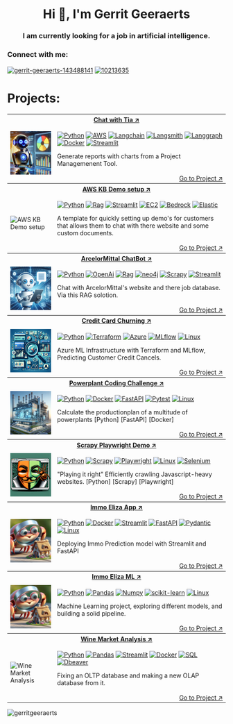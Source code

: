 <h1 align="center">Hi 👋, I'm Gerrit Geeraerts</h1>
<h3 align="center">I am currently looking for a job in artificial intelligence.</h3>

<h3 align="left">Connect with me:</h3>
<p align="left">
<a href="https://linkedin.com/in/gerrit-geeraerts-143488141" target="blank"><img align="center" src="https://raw.githubusercontent.com/rahuldkjain/github-profile-readme-generator/master/src/images/icons/Social/linked-in-alt.svg" alt="gerrit-geeraerts-143488141" height="30" width="40" /></a>
<a href="https://stackoverflow.com/users/10213635" target="blank"><img align="center" src="https://raw.githubusercontent.com/rahuldkjain/github-profile-readme-generator/master/src/images/icons/Social/stack-overflow.svg" alt="10213635" height="30" width="40" /></a>
</p>
<h1>Projects:</h1>
<table>
<tr style="margin-top:10px;">
    <th colspan="2" style="text-align: center;">
      <a href="https://github.com/GerritGeeraerts/chat-with-tia" target="_blank">Chat with Tia ↗</a>
    </th>
  </tr>
  <tr>
    <td>
      <img src="chat-with-tia.png" alt="Chat with Tia" width="100" height="100">
    </td>
    <td>
<p dir="auto"><a target="_blank" rel="noopener noreferrer nofollow" href="https://camo.githubusercontent.com/0d0779a129f1dcf6c31613b701fe0646fd4e4d2ed2a7cbd61b27fd5514baa938/68747470733a2f2f696d672e736869656c64732e696f2f62616467652f707974686f6e2d3336373041303f7374796c653d666f722d7468652d6261646765266c6f676f3d707974686f6e266c6f676f436f6c6f723d666664643534"><img src="https://camo.githubusercontent.com/0d0779a129f1dcf6c31613b701fe0646fd4e4d2ed2a7cbd61b27fd5514baa938/68747470733a2f2f696d672e736869656c64732e696f2f62616467652f707974686f6e2d3336373041303f7374796c653d666f722d7468652d6261646765266c6f676f3d707974686f6e266c6f676f436f6c6f723d666664643534" alt="Python" data-canonical-src="https://img.shields.io/badge/python-3670A0?style=for-the-badge&amp;logo=python&amp;logoColor=ffdd54" style="max-width: 100%;"></a>
<a target="_blank" rel="noopener noreferrer nofollow" href="https://camo.githubusercontent.com/cf8adf881bd1ea6e754e49b18431f4739ec1d88c225bd029c3148e17ead842e6/68747470733a2f2f696d672e736869656c64732e696f2f62616467652f6177732d4646393930303f7374796c653d666f722d7468652d6261646765266c6f676f3d616d617a6f6e2d617773266c6f676f436f6c6f723d7768697465"><img src="https://camo.githubusercontent.com/cf8adf881bd1ea6e754e49b18431f4739ec1d88c225bd029c3148e17ead842e6/68747470733a2f2f696d672e736869656c64732e696f2f62616467652f6177732d4646393930303f7374796c653d666f722d7468652d6261646765266c6f676f3d616d617a6f6e2d617773266c6f676f436f6c6f723d7768697465" alt="AWS" data-canonical-src="https://img.shields.io/badge/aws-FF9900?style=for-the-badge&amp;logo=amazon-aws&amp;logoColor=white" style="max-width: 100%;"></a>
<a target="_blank" rel="noopener noreferrer nofollow" href="https://camo.githubusercontent.com/677259816f12ed9af7d8c2427977ff38747c344fd3519b6a8268b9d54d2e5b55/68747470733a2f2f696d672e736869656c64732e696f2f62616467652f6c616e67636861696e2d3144334433433f7374796c653d666f722d7468652d6261646765266c6f676f3d6c616e67636861696e266c6f676f436f6c6f723d7768697465"><img src="https://camo.githubusercontent.com/677259816f12ed9af7d8c2427977ff38747c344fd3519b6a8268b9d54d2e5b55/68747470733a2f2f696d672e736869656c64732e696f2f62616467652f6c616e67636861696e2d3144334433433f7374796c653d666f722d7468652d6261646765266c6f676f3d6c616e67636861696e266c6f676f436f6c6f723d7768697465" alt="Langchain" data-canonical-src="https://img.shields.io/badge/langchain-1D3D3C?style=for-the-badge&amp;logo=langchain&amp;logoColor=white" style="max-width: 100%;"></a>
<a target="_blank" rel="noopener noreferrer nofollow" href="https://camo.githubusercontent.com/31a10e0fb34b53892c627952b660e3acccfbe143f1aafe1d19e30666cb89e4e4/68747470733a2f2f696d672e736869656c64732e696f2f62616467652f6c616e67736d6974682d3144334433433f7374796c653d666f722d7468652d6261646765266c6f676f3d6c616e67736d697468266c6f676f436f6c6f723d7768697465"><img src="https://camo.githubusercontent.com/31a10e0fb34b53892c627952b660e3acccfbe143f1aafe1d19e30666cb89e4e4/68747470733a2f2f696d672e736869656c64732e696f2f62616467652f6c616e67736d6974682d3144334433433f7374796c653d666f722d7468652d6261646765266c6f676f3d6c616e67736d697468266c6f676f436f6c6f723d7768697465" alt="Langsmith" data-canonical-src="https://img.shields.io/badge/langsmith-1D3D3C?style=for-the-badge&amp;logo=langsmith&amp;logoColor=white" style="max-width: 100%;"></a>
<a target="_blank" rel="noopener noreferrer nofollow" href="https://camo.githubusercontent.com/b0565da8cb62ee34e6427d60ef3db20d82df7afe4d13381a197ef5d6335141af/68747470733a2f2f696d672e736869656c64732e696f2f62616467652f6c616e6767726170682d3144334433433f7374796c653d666f722d7468652d6261646765266c6f676f3d6c616e676772617068266c6f676f436f6c6f723d7768697465"><img src="https://camo.githubusercontent.com/b0565da8cb62ee34e6427d60ef3db20d82df7afe4d13381a197ef5d6335141af/68747470733a2f2f696d672e736869656c64732e696f2f62616467652f6c616e6767726170682d3144334433433f7374796c653d666f722d7468652d6261646765266c6f676f3d6c616e676772617068266c6f676f436f6c6f723d7768697465" alt="Langgraph" data-canonical-src="https://img.shields.io/badge/langgraph-1D3D3C?style=for-the-badge&amp;logo=langgraph&amp;logoColor=white" style="max-width: 100%;"></a>
<a target="_blank" rel="noopener noreferrer nofollow" href="https://camo.githubusercontent.com/20888a1d0de1da582c2c667fc41be25ffb8eaa2f5e3d75562c81b12f681b99d6/68747470733a2f2f696d672e736869656c64732e696f2f62616467652f646f636b65722d3234393645443f7374796c653d666f722d7468652d6261646765266c6f676f3d646f636b6572266c6f676f436f6c6f723d7768697465"><img src="https://camo.githubusercontent.com/20888a1d0de1da582c2c667fc41be25ffb8eaa2f5e3d75562c81b12f681b99d6/68747470733a2f2f696d672e736869656c64732e696f2f62616467652f646f636b65722d3234393645443f7374796c653d666f722d7468652d6261646765266c6f676f3d646f636b6572266c6f676f436f6c6f723d7768697465" alt="Docker" data-canonical-src="https://img.shields.io/badge/docker-2496ED?style=for-the-badge&amp;logo=docker&amp;logoColor=white" style="max-width: 100%;"></a>
<a target="_blank" rel="noopener noreferrer nofollow" href="https://camo.githubusercontent.com/73cb5876bfcd038c317fd47aabe277d80109f6ef00e1b1c18ea1d801e3153350/68747470733a2f2f696d672e736869656c64732e696f2f62616467652f73747265616d6c69742d4646344234423f7374796c653d666f722d7468652d6261646765266c6f676f3d73747265616d6c6974266c6f676f436f6c6f723d7768697465"><img src="https://camo.githubusercontent.com/73cb5876bfcd038c317fd47aabe277d80109f6ef00e1b1c18ea1d801e3153350/68747470733a2f2f696d672e736869656c64732e696f2f62616467652f73747265616d6c69742d4646344234423f7374796c653d666f722d7468652d6261646765266c6f676f3d73747265616d6c6974266c6f676f436f6c6f723d7768697465" alt="Streamlit" data-canonical-src="https://img.shields.io/badge/streamlit-FF4B4B?style=for-the-badge&amp;logo=streamlit&amp;logoColor=white" style="max-width: 100%;"></a></p>
      Generate reports with charts from a Project Managemenent Tool.
      <br><br>
      <a href="https://github.com/GerritGeeraerts/arcelormittal-chatbot" target="_blank" style="float: right;">Go to Project ↗</a>
    </td>
  </tr>
<tr style="margin-top:10px;">
    <th colspan="2" style="text-align: center;">
      <a href="https://github.com/GerritGeeraerts/aws-kb-demo" target="_blank">AWS KB Demo setup ↗</a>
    </th>
  </tr>
  <tr>
    <td>
      <img src="rag-with-docs-n-website.png" alt="AWS KB Demo setup" width="100" height="100">
    </td>
    <td>
<p dir="auto"><a target="_blank" rel="noopener noreferrer nofollow" href="https://camo.githubusercontent.com/0d0779a129f1dcf6c31613b701fe0646fd4e4d2ed2a7cbd61b27fd5514baa938/68747470733a2f2f696d672e736869656c64732e696f2f62616467652f707974686f6e2d3336373041303f7374796c653d666f722d7468652d6261646765266c6f676f3d707974686f6e266c6f676f436f6c6f723d666664643534"><img src="https://camo.githubusercontent.com/0d0779a129f1dcf6c31613b701fe0646fd4e4d2ed2a7cbd61b27fd5514baa938/68747470733a2f2f696d672e736869656c64732e696f2f62616467652f707974686f6e2d3336373041303f7374796c653d666f722d7468652d6261646765266c6f676f3d707974686f6e266c6f676f436f6c6f723d666664643534" alt="Python" data-canonical-src="https://img.shields.io/badge/python-3670A0?style=for-the-badge&amp;logo=python&amp;logoColor=ffdd54" style="max-width: 100%;"></a>
<a target="_blank" rel="noopener noreferrer nofollow" href="https://camo.githubusercontent.com/376434b3181dd43ba10b4717dfc546fde314ed446496679ac6b6c24e52e34765/68747470733a2f2f696d672e736869656c64732e696f2f62616467652f5261672d4646344234423f7374796c653d666f722d7468652d6261646765266c6f676f3d726167266c6f676f436f6c6f723d7768697465"><img src="https://camo.githubusercontent.com/376434b3181dd43ba10b4717dfc546fde314ed446496679ac6b6c24e52e34765/68747470733a2f2f696d672e736869656c64732e696f2f62616467652f5261672d4646344234423f7374796c653d666f722d7468652d6261646765266c6f676f3d726167266c6f676f436f6c6f723d7768697465" alt="Rag" data-canonical-src="https://img.shields.io/badge/Rag-FF4B4B?style=for-the-badge&amp;logo=rag&amp;logoColor=white" style="max-width: 100%;"></a>
<a target="_blank" rel="noopener noreferrer nofollow" href="https://camo.githubusercontent.com/82e69e7eb43ded5a47ed77a2470b8affd46d0553ac0bf922feefffad8e61d52a/68747470733a2f2f696d672e736869656c64732e696f2f62616467652f53747265616d6c69742d4646344234423f7374796c653d666f722d7468652d6261646765266c6f676f3d73747265616d6c6974266c6f676f436f6c6f723d7768697465"><img src="https://camo.githubusercontent.com/82e69e7eb43ded5a47ed77a2470b8affd46d0553ac0bf922feefffad8e61d52a/68747470733a2f2f696d672e736869656c64732e696f2f62616467652f53747265616d6c69742d4646344234423f7374796c653d666f722d7468652d6261646765266c6f676f3d73747265616d6c6974266c6f676f436f6c6f723d7768697465" alt="Streamlit" data-canonical-src="https://img.shields.io/badge/Streamlit-FF4B4B?style=for-the-badge&amp;logo=streamlit&amp;logoColor=white" style="max-width: 100%;"></a>
<a target="_blank" rel="noopener noreferrer nofollow" href="https://camo.githubusercontent.com/6315ce5f5ee800ed4b73c096c979307626c3fb0685f7551402c95c2d09472581/68747470733a2f2f696d672e736869656c64732e696f2f62616467652f4543322d4646393930303f7374796c653d666f722d7468652d6261646765266c6f676f3d617773266c6f676f436f6c6f723d7768697465"><img src="https://camo.githubusercontent.com/6315ce5f5ee800ed4b73c096c979307626c3fb0685f7551402c95c2d09472581/68747470733a2f2f696d672e736869656c64732e696f2f62616467652f4543322d4646393930303f7374796c653d666f722d7468652d6261646765266c6f676f3d617773266c6f676f436f6c6f723d7768697465" alt="EC2" data-canonical-src="https://img.shields.io/badge/EC2-FF9900?style=for-the-badge&amp;logo=aws&amp;logoColor=white" style="max-width: 100%;"></a>
<a target="_blank" rel="noopener noreferrer nofollow" href="https://camo.githubusercontent.com/01105f5a150caf67f92fe6d2bd98b736cdd70a247d8b632836ce7ae21084be95/68747470733a2f2f696d672e736869656c64732e696f2f62616467652f426564726f636b2d4646393930303f7374796c653d666f722d7468652d6261646765266c6f676f3d616d617a6f6e2d617773266c6f676f436f6c6f723d7768697465"><img src="https://camo.githubusercontent.com/01105f5a150caf67f92fe6d2bd98b736cdd70a247d8b632836ce7ae21084be95/68747470733a2f2f696d672e736869656c64732e696f2f62616467652f426564726f636b2d4646393930303f7374796c653d666f722d7468652d6261646765266c6f676f3d616d617a6f6e2d617773266c6f676f436f6c6f723d7768697465" alt="Bedrock" data-canonical-src="https://img.shields.io/badge/Bedrock-FF9900?style=for-the-badge&amp;logo=amazon-aws&amp;logoColor=white" style="max-width: 100%;"></a>
<a target="_blank" rel="noopener noreferrer nofollow" href="https://camo.githubusercontent.com/2eeed11b47db6ff26747467f6c025a367cb19db2dbc88465f980b085da407572/68747470733a2f2f696d672e736869656c64732e696f2f62616467652f456c61737469637365617263682d3030353537313f7374796c653d666f722d7468652d6261646765266c6f676f3d656c6173746963736561726368266c6f676f436f6c6f723d7768697465"><img src="https://camo.githubusercontent.com/2eeed11b47db6ff26747467f6c025a367cb19db2dbc88465f980b085da407572/68747470733a2f2f696d672e736869656c64732e696f2f62616467652f456c61737469637365617263682d3030353537313f7374796c653d666f722d7468652d6261646765266c6f676f3d656c6173746963736561726368266c6f676f436f6c6f723d7768697465" alt="Elastic" data-canonical-src="https://img.shields.io/badge/Elasticsearch-005571?style=for-the-badge&amp;logo=elasticsearch&amp;logoColor=white" style="max-width: 100%;"></a></p>
      A template for quickly setting up demo's for customers that allows them to chat with there website and some custom documents.
      <br><br>
      <a href="https://github.com/GerritGeeraerts/arcelormittal-chatbot" target="_blank" style="float: right;">Go to Project ↗</a>
    </td>
  </tr>
<tr style="margin-top:10px;">
    <th colspan="2" style="text-align: center;">
      <a href="https://github.com/GerritGeeraerts/arcelormittal-chatbot" target="_blank">ArcelorMittal ChatBot ↗</a>
    </th>
  </tr>
  <tr>
    <td>
      <img src="https://github.com/GerritGeeraerts/arcelormittal-chatbot/raw/main/assets/chat-bot.png" alt="ArcelorMittal ChatBot" width="100" height="100">
    </td>
    <td>
<p dir="auto"><a target="_blank" rel="noopener noreferrer nofollow" href="https://camo.githubusercontent.com/0d0779a129f1dcf6c31613b701fe0646fd4e4d2ed2a7cbd61b27fd5514baa938/68747470733a2f2f696d672e736869656c64732e696f2f62616467652f707974686f6e2d3336373041303f7374796c653d666f722d7468652d6261646765266c6f676f3d707974686f6e266c6f676f436f6c6f723d666664643534"><img src="https://camo.githubusercontent.com/0d0779a129f1dcf6c31613b701fe0646fd4e4d2ed2a7cbd61b27fd5514baa938/68747470733a2f2f696d672e736869656c64732e696f2f62616467652f707974686f6e2d3336373041303f7374796c653d666f722d7468652d6261646765266c6f676f3d707974686f6e266c6f676f436f6c6f723d666664643534" alt="Python" data-canonical-src="https://img.shields.io/badge/python-3670A0?style=for-the-badge&amp;logo=python&amp;logoColor=ffdd54" style="max-width: 100%;"></a>
<a target="_blank" rel="noopener noreferrer nofollow" href="https://camo.githubusercontent.com/6cd9f4c59d54232d5bdac8002bb1bc690289e02b283f8b9272955e993097bf75/68747470733a2f2f696d672e736869656c64732e696f2f62616467652f4f70656e41492d3030464630303f7374796c653d666f722d7468652d6261646765266c6f676f3d6f70656e6169266c6f676f436f6c6f723d7768697465"><img src="https://camo.githubusercontent.com/6cd9f4c59d54232d5bdac8002bb1bc690289e02b283f8b9272955e993097bf75/68747470733a2f2f696d672e736869656c64732e696f2f62616467652f4f70656e41492d3030464630303f7374796c653d666f722d7468652d6261646765266c6f676f3d6f70656e6169266c6f676f436f6c6f723d7768697465" alt="OpenAi" data-canonical-src="https://img.shields.io/badge/OpenAI-00FF00?style=for-the-badge&amp;logo=openai&amp;logoColor=white" style="max-width: 100%;"></a>
<a target="_blank" rel="noopener noreferrer nofollow" href="https://camo.githubusercontent.com/376434b3181dd43ba10b4717dfc546fde314ed446496679ac6b6c24e52e34765/68747470733a2f2f696d672e736869656c64732e696f2f62616467652f5261672d4646344234423f7374796c653d666f722d7468652d6261646765266c6f676f3d726167266c6f676f436f6c6f723d7768697465"><img src="https://camo.githubusercontent.com/376434b3181dd43ba10b4717dfc546fde314ed446496679ac6b6c24e52e34765/68747470733a2f2f696d672e736869656c64732e696f2f62616467652f5261672d4646344234423f7374796c653d666f722d7468652d6261646765266c6f676f3d726167266c6f676f436f6c6f723d7768697465" alt="Rag" data-canonical-src="https://img.shields.io/badge/Rag-FF4B4B?style=for-the-badge&amp;logo=rag&amp;logoColor=white" style="max-width: 100%;"></a>
<a target="_blank" rel="noopener noreferrer nofollow" href="https://camo.githubusercontent.com/7119b5ba37780d17a3e3d26522a1b599fb6be31a0794a0f4118cec9799b3f138/68747470733a2f2f696d672e736869656c64732e696f2f62616467652f6e656f346a2d3030384343313f7374796c653d666f722d7468652d6261646765266c6f676f3d6e656f346a266c6f676f436f6c6f723d7768697465"><img src="https://camo.githubusercontent.com/7119b5ba37780d17a3e3d26522a1b599fb6be31a0794a0f4118cec9799b3f138/68747470733a2f2f696d672e736869656c64732e696f2f62616467652f6e656f346a2d3030384343313f7374796c653d666f722d7468652d6261646765266c6f676f3d6e656f346a266c6f676f436f6c6f723d7768697465" alt="neo4j" data-canonical-src="https://img.shields.io/badge/neo4j-008CC1?style=for-the-badge&amp;logo=neo4j&amp;logoColor=white" style="max-width: 100%;"></a>
<a target="_blank" rel="noopener noreferrer nofollow" href="https://camo.githubusercontent.com/db80510d9443b349702fb0c1b3254e066e9e059988d249e44b891df7a0aa674e/68747470733a2f2f696d672e736869656c64732e696f2f62616467652f5363726170792d3030303030303f7374796c653d666f722d7468652d6261646765266c6f676f3d736372617079266c6f676f436f6c6f723d7768697465"><img src="https://camo.githubusercontent.com/db80510d9443b349702fb0c1b3254e066e9e059988d249e44b891df7a0aa674e/68747470733a2f2f696d672e736869656c64732e696f2f62616467652f5363726170792d3030303030303f7374796c653d666f722d7468652d6261646765266c6f676f3d736372617079266c6f676f436f6c6f723d7768697465" alt="Scrapy" data-canonical-src="https://img.shields.io/badge/Scrapy-000000?style=for-the-badge&amp;logo=scrapy&amp;logoColor=white" style="max-width: 100%;"></a>
<a target="_blank" rel="noopener noreferrer nofollow" href="https://camo.githubusercontent.com/82e69e7eb43ded5a47ed77a2470b8affd46d0553ac0bf922feefffad8e61d52a/68747470733a2f2f696d672e736869656c64732e696f2f62616467652f53747265616d6c69742d4646344234423f7374796c653d666f722d7468652d6261646765266c6f676f3d73747265616d6c6974266c6f676f436f6c6f723d7768697465"><img src="https://camo.githubusercontent.com/82e69e7eb43ded5a47ed77a2470b8affd46d0553ac0bf922feefffad8e61d52a/68747470733a2f2f696d672e736869656c64732e696f2f62616467652f53747265616d6c69742d4646344234423f7374796c653d666f722d7468652d6261646765266c6f676f3d73747265616d6c6974266c6f676f436f6c6f723d7768697465" alt="Streamlit" data-canonical-src="https://img.shields.io/badge/Streamlit-FF4B4B?style=for-the-badge&amp;logo=streamlit&amp;logoColor=white" style="max-width: 100%;"></a></p>
      Chat with ArcelorMittal's website and there job database. Via this RAG solotion.
      <br><br>
      <a href="https://github.com/GerritGeeraerts/arcelormittal-chatbot" target="_blank" style="float: right;">Go to Project ↗</a>
    </td>
  </tr>
<tr style="margin-top:10px;">
    <th colspan="2" style="text-align: center;">
      <a href="https://github.com/GerritGeeraerts/churning" target="_blank">Credit Card Churning ↗</a>
    </th>
  </tr>
  <tr>
    <td>
      <img src="https://github.com/GerritGeeraerts/churning/raw/main/assets/churning-data.png" alt="Credit Card Churning" width="100" height="100">
    </td>
    <td>
<p dir="auto"><a target="_blank" rel="noopener noreferrer nofollow" href="https://camo.githubusercontent.com/0d0779a129f1dcf6c31613b701fe0646fd4e4d2ed2a7cbd61b27fd5514baa938/68747470733a2f2f696d672e736869656c64732e696f2f62616467652f707974686f6e2d3336373041303f7374796c653d666f722d7468652d6261646765266c6f676f3d707974686f6e266c6f676f436f6c6f723d666664643534"><img src="https://camo.githubusercontent.com/0d0779a129f1dcf6c31613b701fe0646fd4e4d2ed2a7cbd61b27fd5514baa938/68747470733a2f2f696d672e736869656c64732e696f2f62616467652f707974686f6e2d3336373041303f7374796c653d666f722d7468652d6261646765266c6f676f3d707974686f6e266c6f676f436f6c6f723d666664643534" alt="Python" data-canonical-src="https://img.shields.io/badge/python-3670A0?style=for-the-badge&amp;logo=python&amp;logoColor=ffdd54" style="max-width: 100%;"></a>
<a target="_blank" rel="noopener noreferrer nofollow" href="https://camo.githubusercontent.com/1dacd0a5b3f893feb8893522e19531cb31d3c9ee53ef380ef6a8bd5d9a1633df/68747470733a2f2f696d672e736869656c64732e696f2f62616467652f7465727261666f726d2d3632334345343f7374796c653d666f722d7468652d6261646765266c6f676f3d7465727261666f726d266c6f676f436f6c6f723d7768697465"><img src="https://camo.githubusercontent.com/1dacd0a5b3f893feb8893522e19531cb31d3c9ee53ef380ef6a8bd5d9a1633df/68747470733a2f2f696d672e736869656c64732e696f2f62616467652f7465727261666f726d2d3632334345343f7374796c653d666f722d7468652d6261646765266c6f676f3d7465727261666f726d266c6f676f436f6c6f723d7768697465" alt="Terraform" data-canonical-src="https://img.shields.io/badge/terraform-623CE4?style=for-the-badge&amp;logo=terraform&amp;logoColor=white" style="max-width: 100%;"></a>
<a target="_blank" rel="noopener noreferrer nofollow" href="https://camo.githubusercontent.com/498f8d67966116fc6713d06e113850b137199009ba5e0b2ea9d0e214582fcdc6/68747470733a2f2f696d672e736869656c64732e696f2f62616467652f617a7572652d3030383944363f7374796c653d666f722d7468652d6261646765266c6f676f3d6d6963726f736f66742d617a757265266c6f676f436f6c6f723d7768697465"><img src="https://camo.githubusercontent.com/498f8d67966116fc6713d06e113850b137199009ba5e0b2ea9d0e214582fcdc6/68747470733a2f2f696d672e736869656c64732e696f2f62616467652f617a7572652d3030383944363f7374796c653d666f722d7468652d6261646765266c6f676f3d6d6963726f736f66742d617a757265266c6f676f436f6c6f723d7768697465" alt="Azure" data-canonical-src="https://img.shields.io/badge/azure-0089D6?style=for-the-badge&amp;logo=microsoft-azure&amp;logoColor=white" style="max-width: 100%;"></a>
<a target="_blank" rel="noopener noreferrer nofollow" href="https://camo.githubusercontent.com/abee28eae5d87edfe2edbb34bd88671780c040864c9c11b09902f794dd11f602/68747470733a2f2f696d672e736869656c64732e696f2f62616467652f4d4c666c6f772d3030373742353f7374796c653d666f722d7468652d6261646765266c6f676f3d6d6c666c6f77266c6f676f436f6c6f723d7768697465"><img src="https://camo.githubusercontent.com/abee28eae5d87edfe2edbb34bd88671780c040864c9c11b09902f794dd11f602/68747470733a2f2f696d672e736869656c64732e696f2f62616467652f4d4c666c6f772d3030373742353f7374796c653d666f722d7468652d6261646765266c6f676f3d6d6c666c6f77266c6f676f436f6c6f723d7768697465" alt="MLflow" data-canonical-src="https://img.shields.io/badge/MLflow-0077B5?style=for-the-badge&amp;logo=mlflow&amp;logoColor=white" style="max-width: 100%;"></a>
<a target="_blank" rel="noopener noreferrer nofollow" href="https://camo.githubusercontent.com/b9326effec4bc941d648d79b2e24ed7c708122671d2540c3277596dc52d640f2/68747470733a2f2f696d672e736869656c64732e696f2f62616467652f4c696e75782d4643433632343f7374796c653d666f722d7468652d6261646765266c6f676f3d6c696e7578266c6f676f436f6c6f723d626c61636b"><img src="https://camo.githubusercontent.com/b9326effec4bc941d648d79b2e24ed7c708122671d2540c3277596dc52d640f2/68747470733a2f2f696d672e736869656c64732e696f2f62616467652f4c696e75782d4643433632343f7374796c653d666f722d7468652d6261646765266c6f676f3d6c696e7578266c6f676f436f6c6f723d626c61636b" alt="Linux" data-canonical-src="https://img.shields.io/badge/Linux-FCC624?style=for-the-badge&amp;logo=linux&amp;logoColor=black" style="max-width: 100%;"></a></p>
      Azure ML Infrastructure with Terraform and MLflow, Predicting Customer Credit Cancels.
      <br><br>
      <a href="https://github.com/GerritGeeraerts/churning" target="_blank" style="float: right;">Go to Project ↗</a>
    </td>
  </tr>
  <tr style="border: none;">
    <th colspan="2" style="text-align: center;">
      <a href="https://github.com/GerritGeeraerts/powerplant-coding-challenge" target="_blank">Powerplant Coding Challenge ↗</a>
    </th>
  </tr>
  <tr>
    <td>
      <img src="https://github.com/GerritGeeraerts/powerplant-coding-challenge/raw/master/assets/fast_api_power_plant.jpeg" alt="Fast Api Powerplant" width="100" height="100">
    </td>
    <td>
<p dir="auto"><a target="_blank" rel="noopener noreferrer nofollow" href="https://camo.githubusercontent.com/0d0779a129f1dcf6c31613b701fe0646fd4e4d2ed2a7cbd61b27fd5514baa938/68747470733a2f2f696d672e736869656c64732e696f2f62616467652f707974686f6e2d3336373041303f7374796c653d666f722d7468652d6261646765266c6f676f3d707974686f6e266c6f676f436f6c6f723d666664643534"><img src="https://camo.githubusercontent.com/0d0779a129f1dcf6c31613b701fe0646fd4e4d2ed2a7cbd61b27fd5514baa938/68747470733a2f2f696d672e736869656c64732e696f2f62616467652f707974686f6e2d3336373041303f7374796c653d666f722d7468652d6261646765266c6f676f3d707974686f6e266c6f676f436f6c6f723d666664643534" alt="Python" data-canonical-src="https://img.shields.io/badge/python-3670A0?style=for-the-badge&amp;logo=python&amp;logoColor=ffdd54" style="max-width: 100%;"></a>
<a target="_blank" rel="noopener noreferrer nofollow" href="https://camo.githubusercontent.com/c9a85f6869aa992f1500dd9d4d4bdff7d405605292ca152587394c1f92552d4f/68747470733a2f2f696d672e736869656c64732e696f2f62616467652f646f636b65722d2532333064623765642e7376673f7374796c653d666f722d7468652d6261646765266c6f676f3d646f636b6572266c6f676f436f6c6f723d7768697465"><img src="https://camo.githubusercontent.com/c9a85f6869aa992f1500dd9d4d4bdff7d405605292ca152587394c1f92552d4f/68747470733a2f2f696d672e736869656c64732e696f2f62616467652f646f636b65722d2532333064623765642e7376673f7374796c653d666f722d7468652d6261646765266c6f676f3d646f636b6572266c6f676f436f6c6f723d7768697465" alt="Docker" data-canonical-src="https://img.shields.io/badge/docker-%230db7ed.svg?style=for-the-badge&amp;logo=docker&amp;logoColor=white" style="max-width: 100%;"></a>
<a target="_blank" rel="noopener noreferrer nofollow" href="https://camo.githubusercontent.com/e39929a378d51fbc2b819c60b41e25514a8e24e2e42889cd936e9365dc0d438d/68747470733a2f2f696d672e736869656c64732e696f2f62616467652f466173744150492d3030353537313f7374796c653d666f722d7468652d6261646765266c6f676f3d66617374617069"><img src="https://camo.githubusercontent.com/e39929a378d51fbc2b819c60b41e25514a8e24e2e42889cd936e9365dc0d438d/68747470733a2f2f696d672e736869656c64732e696f2f62616467652f466173744150492d3030353537313f7374796c653d666f722d7468652d6261646765266c6f676f3d66617374617069" alt="FastAPI" data-canonical-src="https://img.shields.io/badge/FastAPI-005571?style=for-the-badge&amp;logo=fastapi" style="max-width: 100%;"></a>
<a target="_blank" rel="noopener noreferrer nofollow" href="https://camo.githubusercontent.com/aebf01845192633eeb04575e9b9ccf02a3a7d2b7605e997de4dd8e44d0152327/68747470733a2f2f696d672e736869656c64732e696f2f62616467652f7079746573742d3336373041303f7374796c653d666f722d7468652d6261646765266c6f676f3d707974657374266c6f676f436f6c6f723d666664643534"><img src="https://camo.githubusercontent.com/aebf01845192633eeb04575e9b9ccf02a3a7d2b7605e997de4dd8e44d0152327/68747470733a2f2f696d672e736869656c64732e696f2f62616467652f7079746573742d3336373041303f7374796c653d666f722d7468652d6261646765266c6f676f3d707974657374266c6f676f436f6c6f723d666664643534" alt="Pytest" data-canonical-src="https://img.shields.io/badge/pytest-3670A0?style=for-the-badge&amp;logo=pytest&amp;logoColor=ffdd54" style="max-width: 100%;"></a>
<a target="_blank" rel="noopener noreferrer nofollow" href="https://camo.githubusercontent.com/b9326effec4bc941d648d79b2e24ed7c708122671d2540c3277596dc52d640f2/68747470733a2f2f696d672e736869656c64732e696f2f62616467652f4c696e75782d4643433632343f7374796c653d666f722d7468652d6261646765266c6f676f3d6c696e7578266c6f676f436f6c6f723d626c61636b"><img src="https://camo.githubusercontent.com/b9326effec4bc941d648d79b2e24ed7c708122671d2540c3277596dc52d640f2/68747470733a2f2f696d672e736869656c64732e696f2f62616467652f4c696e75782d4643433632343f7374796c653d666f722d7468652d6261646765266c6f676f3d6c696e7578266c6f676f436f6c6f723d626c61636b" alt="Linux" data-canonical-src="https://img.shields.io/badge/Linux-FCC624?style=for-the-badge&amp;logo=linux&amp;logoColor=black" style="max-width: 100%;"></a></p>
      Calculate the productionplan of a multitude of powerplants [Python] [FastAPI] [Docker] 
      <br><br>
      <a href="https://github.com/GerritGeeraerts/powerplant-coding-challenge" target="_blank" style="float: right;">Go to Project ↗</a>
    </td>
  </tr>
  <tr style="margin-top:10px;">
    <th colspan="2" style="text-align: center;">
      <a href="https://github.com/GerritGeeraerts/scrapy-playwright-demo" target="_blank">Scrapy Playwright Demo ↗</a>
    </th>
  </tr>
  <tr>
    <td>
      <img src="https://github.com/GerritGeeraerts/scrapy-playwright-demo/raw/main/assets/scrapy-playwright.png" alt="Scrapy Playwright Demo" width="100" height="100">
    </td>
    <td>
<p dir="auto"><a target="_blank" rel="noopener noreferrer nofollow" href="https://camo.githubusercontent.com/0d0779a129f1dcf6c31613b701fe0646fd4e4d2ed2a7cbd61b27fd5514baa938/68747470733a2f2f696d672e736869656c64732e696f2f62616467652f707974686f6e2d3336373041303f7374796c653d666f722d7468652d6261646765266c6f676f3d707974686f6e266c6f676f436f6c6f723d666664643534"><img src="https://camo.githubusercontent.com/0d0779a129f1dcf6c31613b701fe0646fd4e4d2ed2a7cbd61b27fd5514baa938/68747470733a2f2f696d672e736869656c64732e696f2f62616467652f707974686f6e2d3336373041303f7374796c653d666f722d7468652d6261646765266c6f676f3d707974686f6e266c6f676f436f6c6f723d666664643534" alt="Python" data-canonical-src="https://img.shields.io/badge/python-3670A0?style=for-the-badge&amp;logo=python&amp;logoColor=ffdd54" style="max-width: 100%;"></a>
<a target="_blank" rel="noopener noreferrer nofollow" href="https://camo.githubusercontent.com/d9a59cdcac224cbf375b3e0ac6b8a95de1e7561d20b19896226738b2fceb70ad/68747470733a2f2f696d672e736869656c64732e696f2f62616467652f7363726170792d3530393632643f7374796c653d666f722d7468652d6261646765266c6f676f3d736372617079266c6f676f436f6c6f723d7768697465"><img src="https://camo.githubusercontent.com/d9a59cdcac224cbf375b3e0ac6b8a95de1e7561d20b19896226738b2fceb70ad/68747470733a2f2f696d672e736869656c64732e696f2f62616467652f7363726170792d3530393632643f7374796c653d666f722d7468652d6261646765266c6f676f3d736372617079266c6f676f436f6c6f723d7768697465" alt="Scrapy" data-canonical-src="https://img.shields.io/badge/scrapy-50962d?style=for-the-badge&amp;logo=scrapy&amp;logoColor=white" style="max-width: 100%;"></a>
<a target="_blank" rel="noopener noreferrer nofollow" href="https://camo.githubusercontent.com/e78513bb47fd4618301038e0f4742f598632a7cb444e3d5604590431f1471c22/68747470733a2f2f696d672e736869656c64732e696f2f62616467652f506c61797772696768742d3262333133373f7374796c653d666f722d7468652d6261646765266c6f676f3d706c6179777269676874266c6f676f436f6c6f723d6f72616e6765"><img src="https://camo.githubusercontent.com/e78513bb47fd4618301038e0f4742f598632a7cb444e3d5604590431f1471c22/68747470733a2f2f696d672e736869656c64732e696f2f62616467652f506c61797772696768742d3262333133373f7374796c653d666f722d7468652d6261646765266c6f676f3d706c6179777269676874266c6f676f436f6c6f723d6f72616e6765" alt="Playwright" data-canonical-src="https://img.shields.io/badge/Playwright-2b3137?style=for-the-badge&amp;logo=playwright&amp;logoColor=orange" style="max-width: 100%;"></a>
<a target="_blank" rel="noopener noreferrer nofollow" href="https://camo.githubusercontent.com/b9326effec4bc941d648d79b2e24ed7c708122671d2540c3277596dc52d640f2/68747470733a2f2f696d672e736869656c64732e696f2f62616467652f4c696e75782d4643433632343f7374796c653d666f722d7468652d6261646765266c6f676f3d6c696e7578266c6f676f436f6c6f723d626c61636b"><img src="https://camo.githubusercontent.com/b9326effec4bc941d648d79b2e24ed7c708122671d2540c3277596dc52d640f2/68747470733a2f2f696d672e736869656c64732e696f2f62616467652f4c696e75782d4643433632343f7374796c653d666f722d7468652d6261646765266c6f676f3d6c696e7578266c6f676f436f6c6f723d626c61636b" alt="Linux" data-canonical-src="https://img.shields.io/badge/Linux-FCC624?style=for-the-badge&amp;logo=linux&amp;logoColor=black" style="max-width: 100%;"></a>
<a target="_blank" rel="noopener noreferrer nofollow" href="https://camo.githubusercontent.com/548c6996fc31d5a9ad89d9bfea6856ab2243a034496b203e014df1d29e061e6f/68747470733a2f2f696d672e736869656c64732e696f2f62616467652f2d73656c656e69756d2d6165616561653f7374796c653d666f722d7468652d6261646765266c6f676f3d73656c656e69756d266c6f676f436f6c6f723d7768697465"><img src="https://camo.githubusercontent.com/548c6996fc31d5a9ad89d9bfea6856ab2243a034496b203e014df1d29e061e6f/68747470733a2f2f696d672e736869656c64732e696f2f62616467652f2d73656c656e69756d2d6165616561653f7374796c653d666f722d7468652d6261646765266c6f676f3d73656c656e69756d266c6f676f436f6c6f723d7768697465" alt="Selenium" data-canonical-src="https://img.shields.io/badge/-selenium-aeaeae?style=for-the-badge&amp;logo=selenium&amp;logoColor=white" style="max-width: 100%;"></a></p>
      "Playing it right" Efficiently crawling Javascript-heavy websites. [Python] [Scrapy] [Playwright]
      <br><br>
      <a href="https://github.com/GerritGeeraerts/scrapy-playwright-demo" target="_blank" style="float: right;">Go to Project ↗</a>
    </td>
  </tr>

<tr>
  <th colspan="2" style="text-align: center;"><a href="https://github.com/GerritGeeraerts/immo-eliza-app" target="_blank">Immo Eliza App ↗</a></th>
</tr>
<tr>
  <td>
    <img src="https://github.com/GerritGeeraerts/immo-eliza-ml/raw/master/assets/charlie.png" alt="Immo Eliza App" width="100" height="100">
  </td>
  <td>
<p dir="auto"><a target="_blank" rel="noopener noreferrer nofollow" href="https://camo.githubusercontent.com/0d0779a129f1dcf6c31613b701fe0646fd4e4d2ed2a7cbd61b27fd5514baa938/68747470733a2f2f696d672e736869656c64732e696f2f62616467652f707974686f6e2d3336373041303f7374796c653d666f722d7468652d6261646765266c6f676f3d707974686f6e266c6f676f436f6c6f723d666664643534"><img src="https://camo.githubusercontent.com/0d0779a129f1dcf6c31613b701fe0646fd4e4d2ed2a7cbd61b27fd5514baa938/68747470733a2f2f696d672e736869656c64732e696f2f62616467652f707974686f6e2d3336373041303f7374796c653d666f722d7468652d6261646765266c6f676f3d707974686f6e266c6f676f436f6c6f723d666664643534" alt="Python" data-canonical-src="https://img.shields.io/badge/python-3670A0?style=for-the-badge&amp;logo=python&amp;logoColor=ffdd54" style="max-width: 100%;"></a>
<a target="_blank" rel="noopener noreferrer nofollow" href="https://camo.githubusercontent.com/a1b0d308fd81d69d6cb59b067d1aa0d24ad250494bbe15d7e00086315e77ce59/68747470733a2f2f696d672e736869656c64732e696f2f62616467652f446f636b65722d3234393645443f7374796c653d666f722d7468652d6261646765266c6f676f3d646f636b6572266c6f676f436f6c6f723d7768697465"><img src="https://camo.githubusercontent.com/a1b0d308fd81d69d6cb59b067d1aa0d24ad250494bbe15d7e00086315e77ce59/68747470733a2f2f696d672e736869656c64732e696f2f62616467652f446f636b65722d3234393645443f7374796c653d666f722d7468652d6261646765266c6f676f3d646f636b6572266c6f676f436f6c6f723d7768697465" alt="Docker" data-canonical-src="https://img.shields.io/badge/Docker-2496ED?style=for-the-badge&amp;logo=docker&amp;logoColor=white" style="max-width: 100%;"></a>
<a target="_blank" rel="noopener noreferrer nofollow" href="https://camo.githubusercontent.com/82e69e7eb43ded5a47ed77a2470b8affd46d0553ac0bf922feefffad8e61d52a/68747470733a2f2f696d672e736869656c64732e696f2f62616467652f53747265616d6c69742d4646344234423f7374796c653d666f722d7468652d6261646765266c6f676f3d73747265616d6c6974266c6f676f436f6c6f723d7768697465"><img src="https://camo.githubusercontent.com/82e69e7eb43ded5a47ed77a2470b8affd46d0553ac0bf922feefffad8e61d52a/68747470733a2f2f696d672e736869656c64732e696f2f62616467652f53747265616d6c69742d4646344234423f7374796c653d666f722d7468652d6261646765266c6f676f3d73747265616d6c6974266c6f676f436f6c6f723d7768697465" alt="Streamlit" data-canonical-src="https://img.shields.io/badge/Streamlit-FF4B4B?style=for-the-badge&amp;logo=streamlit&amp;logoColor=white" style="max-width: 100%;"></a>
<a target="_blank" rel="noopener noreferrer nofollow" href="https://camo.githubusercontent.com/fc6b84bb49b70f05608836f002626638b1a85e9c5f699d48623dcc0904338fd9/68747470733a2f2f696d672e736869656c64732e696f2f62616467652f466173744150492d3030393638383f7374796c653d666f722d7468652d6261646765266c6f676f3d66617374617069266c6f676f436f6c6f723d7768697465"><img src="https://camo.githubusercontent.com/fc6b84bb49b70f05608836f002626638b1a85e9c5f699d48623dcc0904338fd9/68747470733a2f2f696d672e736869656c64732e696f2f62616467652f466173744150492d3030393638383f7374796c653d666f722d7468652d6261646765266c6f676f3d66617374617069266c6f676f436f6c6f723d7768697465" alt="FastAPI" data-canonical-src="https://img.shields.io/badge/FastAPI-009688?style=for-the-badge&amp;logo=fastapi&amp;logoColor=white" style="max-width: 100%;"></a>
<a target="_blank" rel="noopener noreferrer nofollow" href="https://camo.githubusercontent.com/24abd7b49c7ae11e14dfb9e18fb79744547b3dfe138aad370f7df2c0816659e4/68747470733a2f2f696d672e736869656c64732e696f2f62616467652f507964616e7469632d3333333f7374796c653d666f722d7468652d6261646765266c6f676f3d707964616e746963266c6f676f436f6c6f723d7768697465"><img src="https://camo.githubusercontent.com/24abd7b49c7ae11e14dfb9e18fb79744547b3dfe138aad370f7df2c0816659e4/68747470733a2f2f696d672e736869656c64732e696f2f62616467652f507964616e7469632d3333333f7374796c653d666f722d7468652d6261646765266c6f676f3d707964616e746963266c6f676f436f6c6f723d7768697465" alt="Pydantic" data-canonical-src="https://img.shields.io/badge/Pydantic-333?style=for-the-badge&amp;logo=pydantic&amp;logoColor=white" style="max-width: 100%;"></a>
<a target="_blank" rel="noopener noreferrer nofollow" href="https://camo.githubusercontent.com/b9326effec4bc941d648d79b2e24ed7c708122671d2540c3277596dc52d640f2/68747470733a2f2f696d672e736869656c64732e696f2f62616467652f4c696e75782d4643433632343f7374796c653d666f722d7468652d6261646765266c6f676f3d6c696e7578266c6f676f436f6c6f723d626c61636b"><img src="https://camo.githubusercontent.com/b9326effec4bc941d648d79b2e24ed7c708122671d2540c3277596dc52d640f2/68747470733a2f2f696d672e736869656c64732e696f2f62616467652f4c696e75782d4643433632343f7374796c653d666f722d7468652d6261646765266c6f676f3d6c696e7578266c6f676f436f6c6f723d626c61636b" alt="Linux" data-canonical-src="https://img.shields.io/badge/Linux-FCC624?style=for-the-badge&amp;logo=linux&amp;logoColor=black" style="max-width: 100%;"></a></p>
    Deploying Immo Prediction model with Streamlit and FastAPI
    <br><br>
    <a href="https://github.com/GerritGeeraerts/immo-eliza-app" target="_blank" style="float: right;">Go to Project ↗</a>
  </td>
</tr>

<tr>
  <th colspan="2" style="text-align: center;"><a href="https://github.com/GerritGeeraerts/immo-eliza-ml" target="_blank">Immo Eliza ML ↗</a></th>
</tr>
<tr>
  <td>
    <img src="https://github.com/GerritGeeraerts/immo-eliza-ml/raw/master/assets/charlie.png" alt="Immo Eliza ML" width="100" height="100">
  </td>
  <td>
<p dir="auto"><a target="_blank" rel="noopener noreferrer nofollow" href="https://camo.githubusercontent.com/0d0779a129f1dcf6c31613b701fe0646fd4e4d2ed2a7cbd61b27fd5514baa938/68747470733a2f2f696d672e736869656c64732e696f2f62616467652f707974686f6e2d3336373041303f7374796c653d666f722d7468652d6261646765266c6f676f3d707974686f6e266c6f676f436f6c6f723d666664643534"><img src="https://camo.githubusercontent.com/0d0779a129f1dcf6c31613b701fe0646fd4e4d2ed2a7cbd61b27fd5514baa938/68747470733a2f2f696d672e736869656c64732e696f2f62616467652f707974686f6e2d3336373041303f7374796c653d666f722d7468652d6261646765266c6f676f3d707974686f6e266c6f676f436f6c6f723d666664643534" alt="Python" data-canonical-src="https://img.shields.io/badge/python-3670A0?style=for-the-badge&amp;logo=python&amp;logoColor=ffdd54" style="max-width: 100%;"></a>
<a target="_blank" rel="noopener noreferrer nofollow" href="https://camo.githubusercontent.com/edae17db567c30b13f89a5cb05532920390c0817734519716d3c851d549ff2bf/68747470733a2f2f696d672e736869656c64732e696f2f62616467652f70616e6461732d3135303435383f7374796c653d666f722d7468652d6261646765266c6f676f3d70616e646173266c6f676f436f6c6f723d7768697465"><img src="https://camo.githubusercontent.com/edae17db567c30b13f89a5cb05532920390c0817734519716d3c851d549ff2bf/68747470733a2f2f696d672e736869656c64732e696f2f62616467652f70616e6461732d3135303435383f7374796c653d666f722d7468652d6261646765266c6f676f3d70616e646173266c6f676f436f6c6f723d7768697465" alt="Pandas" data-canonical-src="https://img.shields.io/badge/pandas-150458?style=for-the-badge&amp;logo=pandas&amp;logoColor=white" style="max-width: 100%;"></a>
<a target="_blank" rel="noopener noreferrer nofollow" href="https://camo.githubusercontent.com/8ef7a7d1cbf31291eca26424f94428702f21304fdc434a5b1228b9c894bd4a81/68747470733a2f2f696d672e736869656c64732e696f2f62616467652f6e756d70792d3031333234333f7374796c653d666f722d7468652d6261646765266c6f676f3d6e756d7079266c6f676f436f6c6f723d7768697465"><img src="https://camo.githubusercontent.com/8ef7a7d1cbf31291eca26424f94428702f21304fdc434a5b1228b9c894bd4a81/68747470733a2f2f696d672e736869656c64732e696f2f62616467652f6e756d70792d3031333234333f7374796c653d666f722d7468652d6261646765266c6f676f3d6e756d7079266c6f676f436f6c6f723d7768697465" alt="Numpy" data-canonical-src="https://img.shields.io/badge/numpy-013243?style=for-the-badge&amp;logo=numpy&amp;logoColor=white" style="max-width: 100%;"></a>
<a target="_blank" rel="noopener noreferrer nofollow" href="https://camo.githubusercontent.com/bb00e2c30e6337c002cdf342a52fa065e39ca7123ddb61bf018f07c3a981350c/68747470733a2f2f696d672e736869656c64732e696f2f62616467652f7363696b69745f6c6561726e2d4637393331453f7374796c653d666f722d7468652d6261646765266c6f676f3d7363696b69742d6c6561726e266c6f676f436f6c6f723d7768697465"><img src="https://camo.githubusercontent.com/bb00e2c30e6337c002cdf342a52fa065e39ca7123ddb61bf018f07c3a981350c/68747470733a2f2f696d672e736869656c64732e696f2f62616467652f7363696b69745f6c6561726e2d4637393331453f7374796c653d666f722d7468652d6261646765266c6f676f3d7363696b69742d6c6561726e266c6f676f436f6c6f723d7768697465" alt="scikit-learn" data-canonical-src="https://img.shields.io/badge/scikit_learn-F7931E?style=for-the-badge&amp;logo=scikit-learn&amp;logoColor=white" style="max-width: 100%;"></a>
<a target="_blank" rel="noopener noreferrer nofollow" href="https://camo.githubusercontent.com/b9326effec4bc941d648d79b2e24ed7c708122671d2540c3277596dc52d640f2/68747470733a2f2f696d672e736869656c64732e696f2f62616467652f4c696e75782d4643433632343f7374796c653d666f722d7468652d6261646765266c6f676f3d6c696e7578266c6f676f436f6c6f723d626c61636b"><img src="https://camo.githubusercontent.com/b9326effec4bc941d648d79b2e24ed7c708122671d2540c3277596dc52d640f2/68747470733a2f2f696d672e736869656c64732e696f2f62616467652f4c696e75782d4643433632343f7374796c653d666f722d7468652d6261646765266c6f676f3d6c696e7578266c6f676f436f6c6f723d626c61636b" alt="Linux" data-canonical-src="https://img.shields.io/badge/Linux-FCC624?style=for-the-badge&amp;logo=linux&amp;logoColor=black" style="max-width: 100%;"></a></p>
    Machine Learning project, exploring different models, and building a solid pipeline.
    <br><br>
    <a href="https://github.com/GerritGeeraerts/immo-eliza-ml" target="_blank" style="float: right;">Go to Project ↗</a>
  </td>
</tr>

<tr>
  <th colspan="2" style="text-align: center;"><a href="https://github.com/miguelallgood/wine-market-analysis/tree/main" target="_blank">Wine Market Analysis ↗</a></th>
</tr>
<tr>
  <td>
    <img src="https://github.com/miguelallgood/wine-market-analysis/blob/main/assets/wine_project.png?raw=true" alt="Wine Market Analysis" width="100" height="100">
  </td>
  <td>
<p dir="auto"><a target="_blank" rel="noopener noreferrer nofollow" href="https://camo.githubusercontent.com/0d0779a129f1dcf6c31613b701fe0646fd4e4d2ed2a7cbd61b27fd5514baa938/68747470733a2f2f696d672e736869656c64732e696f2f62616467652f707974686f6e2d3336373041303f7374796c653d666f722d7468652d6261646765266c6f676f3d707974686f6e266c6f676f436f6c6f723d666664643534"><img src="https://camo.githubusercontent.com/0d0779a129f1dcf6c31613b701fe0646fd4e4d2ed2a7cbd61b27fd5514baa938/68747470733a2f2f696d672e736869656c64732e696f2f62616467652f707974686f6e2d3336373041303f7374796c653d666f722d7468652d6261646765266c6f676f3d707974686f6e266c6f676f436f6c6f723d666664643534" alt="Python" data-canonical-src="https://img.shields.io/badge/python-3670A0?style=for-the-badge&amp;logo=python&amp;logoColor=ffdd54" style="max-width: 100%;"></a>
<a target="_blank" rel="noopener noreferrer nofollow" href="https://camo.githubusercontent.com/edae17db567c30b13f89a5cb05532920390c0817734519716d3c851d549ff2bf/68747470733a2f2f696d672e736869656c64732e696f2f62616467652f70616e6461732d3135303435383f7374796c653d666f722d7468652d6261646765266c6f676f3d70616e646173266c6f676f436f6c6f723d7768697465"><img src="https://camo.githubusercontent.com/edae17db567c30b13f89a5cb05532920390c0817734519716d3c851d549ff2bf/68747470733a2f2f696d672e736869656c64732e696f2f62616467652f70616e6461732d3135303435383f7374796c653d666f722d7468652d6261646765266c6f676f3d70616e646173266c6f676f436f6c6f723d7768697465" alt="Pandas" data-canonical-src="https://img.shields.io/badge/pandas-150458?style=for-the-badge&amp;logo=pandas&amp;logoColor=white" style="max-width: 100%;"></a>
<a target="_blank" rel="noopener noreferrer nofollow" href="https://camo.githubusercontent.com/73cb5876bfcd038c317fd47aabe277d80109f6ef00e1b1c18ea1d801e3153350/68747470733a2f2f696d672e736869656c64732e696f2f62616467652f73747265616d6c69742d4646344234423f7374796c653d666f722d7468652d6261646765266c6f676f3d73747265616d6c6974266c6f676f436f6c6f723d7768697465"><img src="https://camo.githubusercontent.com/73cb5876bfcd038c317fd47aabe277d80109f6ef00e1b1c18ea1d801e3153350/68747470733a2f2f696d672e736869656c64732e696f2f62616467652f73747265616d6c69742d4646344234423f7374796c653d666f722d7468652d6261646765266c6f676f3d73747265616d6c6974266c6f676f436f6c6f723d7768697465" alt="Streamlit" data-canonical-src="https://img.shields.io/badge/streamlit-FF4B4B?style=for-the-badge&amp;logo=streamlit&amp;logoColor=white" style="max-width: 100%;"></a>
<a target="_blank" rel="noopener noreferrer nofollow" href="https://camo.githubusercontent.com/20888a1d0de1da582c2c667fc41be25ffb8eaa2f5e3d75562c81b12f681b99d6/68747470733a2f2f696d672e736869656c64732e696f2f62616467652f646f636b65722d3234393645443f7374796c653d666f722d7468652d6261646765266c6f676f3d646f636b6572266c6f676f436f6c6f723d7768697465"><img src="https://camo.githubusercontent.com/20888a1d0de1da582c2c667fc41be25ffb8eaa2f5e3d75562c81b12f681b99d6/68747470733a2f2f696d672e736869656c64732e696f2f62616467652f646f636b65722d3234393645443f7374796c653d666f722d7468652d6261646765266c6f676f3d646f636b6572266c6f676f436f6c6f723d7768697465" alt="Docker" data-canonical-src="https://img.shields.io/badge/docker-2496ED?style=for-the-badge&amp;logo=docker&amp;logoColor=white" style="max-width: 100%;"></a>
<a target="_blank" rel="noopener noreferrer nofollow" href="https://camo.githubusercontent.com/6870d1abb42cac230ccc8cd4761c2f22787d1e28aa7bdcd1e59d83f294524b69/68747470733a2f2f696d672e736869656c64732e696f2f62616467652f73716c2d3030334235373f7374796c653d666f722d7468652d6261646765266c6f676f3d73716c266c6f676f436f6c6f723d7768697465"><img src="https://camo.githubusercontent.com/6870d1abb42cac230ccc8cd4761c2f22787d1e28aa7bdcd1e59d83f294524b69/68747470733a2f2f696d672e736869656c64732e696f2f62616467652f73716c2d3030334235373f7374796c653d666f722d7468652d6261646765266c6f676f3d73716c266c6f676f436f6c6f723d7768697465" alt="SQL" data-canonical-src="https://img.shields.io/badge/sql-003B57?style=for-the-badge&amp;logo=sql&amp;logoColor=white" style="max-width: 100%;"></a>
<a target="_blank" rel="noopener noreferrer nofollow" href="https://camo.githubusercontent.com/c1b99cecee8b21392a627b2dd7d3459f7eea7958e842f65d935bc24646f8ded1/68747470733a2f2f696d672e736869656c64732e696f2f62616467652f646265617665722d3030373643323f7374796c653d666f722d7468652d6261646765266c6f676f3d64626561766572266c6f676f436f6c6f723d7768697465"><img src="https://camo.githubusercontent.com/c1b99cecee8b21392a627b2dd7d3459f7eea7958e842f65d935bc24646f8ded1/68747470733a2f2f696d672e736869656c64732e696f2f62616467652f646265617665722d3030373643323f7374796c653d666f722d7468652d6261646765266c6f676f3d64626561766572266c6f676f436f6c6f723d7768697465" alt="Dbeaver" data-canonical-src="https://img.shields.io/badge/dbeaver-0076C2?style=for-the-badge&amp;logo=dbeaver&amp;logoColor=white" style="max-width: 100%;"></a></p>
    Fixing an OLTP database and making a new OLAP database from it.
    <br><br>
    <a href="https://github.com/miguelallgood/wine-market-analysis/tree/main" target="_blank" style="float: right;">Go to Project ↗</a>
  </td>
</tr>
</table>

<p align="left"> <img src="https://komarev.com/ghpvc/?username=gerritgeeraerts&label=Profile%20views&color=0e75b6&style=flat" alt="gerritgeeraerts" /> </p>

